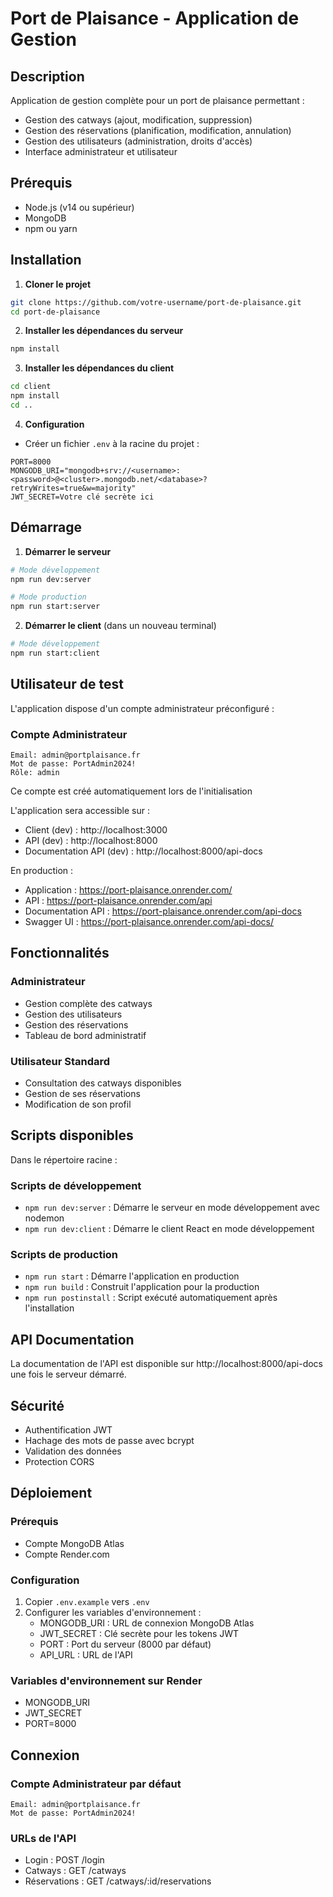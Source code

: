 # Port de Plaisance - Application de Gestion

## Description
Application de gestion complète pour un port de plaisance permettant :
- Gestion des catways (ajout, modification, suppression)
- Gestion des réservations (planification, modification, annulation)
- Gestion des utilisateurs (administration, droits d'accès)
- Interface administrateur et utilisateur

## Prérequis
- Node.js (v14 ou supérieur)
- MongoDB
- npm ou yarn

## Installation

1. **Cloner le projet**
```bash
git clone https://github.com/votre-username/port-de-plaisance.git
cd port-de-plaisance
```

2. **Installer les dépendances du serveur**
```bash
npm install
```

3. **Installer les dépendances du client**
```bash
cd client
npm install
cd ..
```

4. **Configuration**
- Créer un fichier `.env` à la racine du projet :
```env
PORT=8000
MONGODB_URI="mongodb+srv://<username>:<password>@<cluster>.mongodb.net/<database>?retryWrites=true&w=majority"
JWT_SECRET=Votre clé secrète ici
```

## Démarrage

1. **Démarrer le serveur**
```bash
# Mode développement
npm run dev:server

# Mode production
npm run start:server
```

2. **Démarrer le client** (dans un nouveau terminal)
```bash
# Mode développement
npm run start:client
```

## Utilisateur de test
L'application dispose d'un compte administrateur préconfiguré :

### Compte Administrateur
```
Email: admin@portplaisance.fr
Mot de passe: PortAdmin2024!
Rôle: admin
```

Ce compte est créé automatiquement lors de l'initialisation

L'application sera accessible sur :
- Client (dev) : http://localhost:3000
- API (dev) : http://localhost:8000
- Documentation API (dev) : http://localhost:8000/api-docs

En production :
- Application : https://port-plaisance.onrender.com/
- API : https://port-plaisance.onrender.com/api
- Documentation API : https://port-plaisance.onrender.com/api-docs
- Swagger UI : https://port-plaisance.onrender.com/api-docs/

## Fonctionnalités

### Administrateur
- Gestion complète des catways
- Gestion des utilisateurs
- Gestion des réservations
- Tableau de bord administratif

### Utilisateur Standard
- Consultation des catways disponibles
- Gestion de ses réservations
- Modification de son profil

## Scripts disponibles
Dans le répertoire racine :
### Scripts de développement
- `npm run dev:server` : Démarre le serveur en mode développement avec nodemon
- `npm run dev:client` : Démarre le client React en mode développement

### Scripts de production
- `npm run start` : Démarre l'application en production
- `npm run build` : Construit l'application pour la production
- `npm run postinstall` : Script exécuté automatiquement après l'installation

## API Documentation
La documentation de l'API est disponible sur http://localhost:8000/api-docs une fois le serveur démarré.

## Sécurité
- Authentification JWT
- Hachage des mots de passe avec bcrypt
- Validation des données
- Protection CORS

## Déploiement

### Prérequis
- Compte MongoDB Atlas
- Compte Render.com

### Configuration
1. Copier `.env.example` vers `.env`
2. Configurer les variables d'environnement :
   - MONGODB_URI : URL de connexion MongoDB Atlas
   - JWT_SECRET : Clé secrète pour les tokens JWT
   - PORT : Port du serveur (8000 par défaut)
   - API_URL : URL de l'API

### Variables d'environnement sur Render
- MONGODB_URI
- JWT_SECRET
- PORT=8000

## Connexion

### Compte Administrateur par défaut
```
Email: admin@portplaisance.fr
Mot de passe: PortAdmin2024!
```

### URLs de l'API
- Login : POST /login
- Catways : GET /catways
- Réservations : GET /catways/:id/reservations
